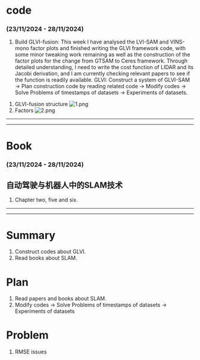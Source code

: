 # code
### (23/11/2024 - 28/11/2024)
1. Build GLVI-fusion: This week I have analysed the LVI-SAM and VINS-mono factor plots and finished writing the GLVI framework code, with some minor tweaking work remaining as well as the construction of the factor plots for the change from GTSAM to Ceres framework. Through detailed understanding, I need to write the cost function of LIDAR and its Jacobi derivation, and I am currently checking relevant papers to see if the function is readily available.
GLVI: Construct a system of GLVI-SAM → Plan construction code by reading related code → Modify codes → Solve Problems of timestamps of datasets → Experiments of datasets. 
1) GLVI-fusion structure
![1.png](https://github.com/zhangx297/2024-Weekly-Report/blob/main/Pictures%20of%20papers/GLVI-structure_11_28.png)
2) Factors
![2.png](https://github.com/zhangx297/2024-Weekly-Report/blob/main/Pictures%20of%20papers/GLVI-Factors.jpg)

---------------------------------------------------------------------------------------------------------------------
---------------------------------------------------------------------------------------------------------------------
# Book
### (23/11/2024 - 28/11/2024)
## 自动驾驶与机器人中的SLAM技术
1. Chapter two, five and six.
---------------------------------------------------------------------------------------------------------------------
---------------------------------------------------------------------------------------------------------------------

# Summary
1. Construct codes about GLVI. 
2. Read books about SLAM.
# Plan
1. Read papers and books about SLAM.
2. Modify codes → Solve Problems of timestamps of datasets → Experiments of datasets
# Problem
1. RMSE issues
